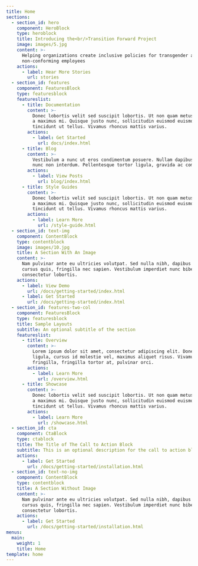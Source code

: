 ```yaml
---
title: Home
sections:
  - section_id: hero
    component: HeroBlock
    type: heroblock
    title: Introducing the<br/>Transition Forward Project
    image: images/5.jpg
    content: >-
      Helping organizations create inclusive policies for transgender and gender
      non-conforming employees
    actions:
      - label: Hear More Stories
        url: stories
  - section_id: features
    component: FeaturesBlock
    type: featuresblock
    featureslist:
      - title: Documentation
        content: >-
          Donec lobortis velit sed suscipit lobortis. Ut non quam metus. Nullam
          a maximus mi. Quisque justo nunc, sollicitudin euismod euismod at,
          tincidunt ut tellus. Vivamus rhoncus mattis varius.
        actions:
          - label: Get Started
            url: docs/index.html
      - title: Blog
        content: >-
          Vestibulum a nunc ut eros condimentum posuere. Nullam dapibus quis
          nunc non interdum. Pellentesque tortor ligula, gravida ac commodo eu.
        actions:
          - label: View Posts
            url: blog/index.html
      - title: Style Guides
        content: >-
          Donec lobortis velit sed suscipit lobortis. Ut non quam metus. Nullam
          a maximus mi. Quisque justo nunc, sollicitudin euismod euismod at,
          tincidunt ut tellus. Vivamus rhoncus mattis varius.
        actions:
          - label: Learn More
            url: /style-guide.html
  - section_id: text-img
    component: ContentBlock
    type: contentblock
    image: images/10.jpg
    title: A Section With An Image
    content: >-
      Nam pulvinar ante eu ultricies volutpat. Sed nulla nibh, dapibus sit amet
      cursus quis, fringilla nec sapien. Vestibulum imperdiet nunc bibendum
      consectetur lobortis.
    actions:
      - label: View Demo
        url: /docs/getting-started/index.html
      - label: Get Started
        url: /docs/getting-started/index.html
  - section_id: features-two-col
    component: FeaturesBlock
    type: featuresblock
    title: Sample Layouts
    subtitle: An optional subtitle of the section
    featureslist:
      - title: Overview
        content: >-
          Lorem ipsum dolor sit amet, consectetur adipiscing elit. Donec nisl
          ligula, cursus id molestie vel, maximus aliquet risus. Vivamus in nibh
          fringilla, fringilla tortor at, pulvinar orci.
        actions:
          - label: Learn More
            url: /overview.html
      - title: Showcase
        content: >-
          Donec lobortis velit sed suscipit lobortis. Ut non quam metus. Nullam
          a maximus mi. Quisque justo nunc, sollicitudin euismod euismod at,
          tincidunt ut tellus. Vivamus rhoncus mattis varius.
        actions:
          - label: Learn More
            url: /showcase.html
  - section_id: cta
    component: CtaBlock
    type: ctablock
    title: The Title of The Call to Action Block
    subtitle: This is an optional description for the call to action block.
    actions:
      - label: Get Started
        url: /docs/getting-started/installation.html
  - section_id: text-no-img
    component: ContentBlock
    type: contentblock
    title: A Section Without Image
    content: >-
      Nam pulvinar ante eu ultricies volutpat. Sed nulla nibh, dapibus sit amet
      cursus quis, fringilla nec sapien. Vestibulum imperdiet nunc bibendum
      consectetur lobortis.
    actions:
      - label: Get Started
        url: /docs/getting-started/installation.html
menus:
  main:
    weight: 1
    title: Home
template: home
---
```


